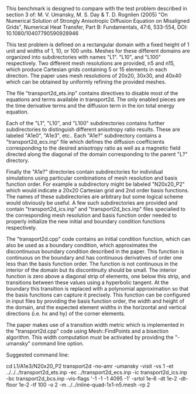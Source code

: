 This benchmark is designed to compare with the test problem described in
section 3 of: 
M. V. Umansky, M. S. Day & T. D. Rognlien (2005) "On Numerical Solution of
Strongly Anisotropic Diffusion Equation on Misaligned Grids", Numerical Heat
Transfer, Part B: Fundamentals, 47:6, 533-554, DOI: 10.1080/10407790590928946

This test problem is defined on a rectangular domain with a fixed height of
1 unit and widths of 1, 10, or 100 units. Meshes for these different domains
are organized into subdirectories with names "L1". "L10", and "L100"
respectively. Two different mesh resolutions are provided, n5 and n15, which
produce Cartesian grids containing 5 or 15 elements in each direction. The
paper uses mesh resolutions of 20x20, 30x30, and 40x40 which can be obtained
by uniformly refining the provided meshes.

The file "transport2d_ets.inp" contains directives to disable most of the
equations and terms available in transport2d. The only enabled pieces are the
time derivative terms and the diffusion term in the ion total energy equation.

Each of the "L1", "L10", and "L100" subdirectories contains further
subdirectories to distinguish different anisotropy ratio results. These are
labeled "A1e0", "A1e3", etc.. Each "A1e?" subdirectory contains a
"transport2d_ecs.inp" file which defines the diffusion coefficients
corresponding to the desired anisotropy ratio as well as a magnetic field
directed along the diagonal of the domain corresponding to the parent "L?"
directory.

Finally the "A1e?" directories contain subdirectories for individual
simulations using particular combinations of mesh resolution and basis function
order. For example a subdirectory might be labeled "N20x20_P2" which would
indicate a 20x20 Cartesian grid and 2nd order basis functions. The names
of these subdirectories are arbitrary but some logical scheme would obviously
be useful. A few such subdirectories are provided and contain
"transport2d_ics.inp" and "transport2d_bcs.inp" files specialied to the
corresponding mesh resolution and basis function order needed to properly
initialize the new initial and boundary condition functions respectively.

The "transport2d.cpp" code contains an initial condition function, which can
also be used as a boundary condition, which approximates the discontinuous
boundary condition described in the paper. This function is continuous on the
boundary and has continuous derivatives of order one less than the basis
function order. The function is not continuous in the interior of the domain
but its discontinuity should be small. The interior function is zero above a
diagonal strip of elements, one below this strip, and transitions between
these values using a hyperbolic tangent. At the boundary this transition is
replaced with a polynomial approximation so that the basis functions can
capture it precisely. This function can be configured in input files by
providing the basis function order, the width and height of the domain, and
the expected element widths in the horizontal and vertical directions
(i.e. hx and hy) of the corner elements.

The paper makes use of a transition width metric which is implemented in the
"transport2d.cpp" code using Mesh::FindPoints and a bisection algorithm. This
width computation must be activated by providing the "-umansky" command line
option.

Suggested command line:

cd L1/A1e3/N20x20_P2
transport2d -no-amr -umansky -visit -vs 1 -et ../../../transport2d_ets.inp -ec ../transport2d_ecs.inp -ic transport2d_ics.inp -bc transport2d_bcs.inp -vis-flags '-1 -1 -1 4095 -1' -srtol 1e-6 -dt 1e-2 -dt-floor 1e-2 -tf 100 -o 2 -m ../../inline-quad-1x1-n5.mesh -rp 2 
